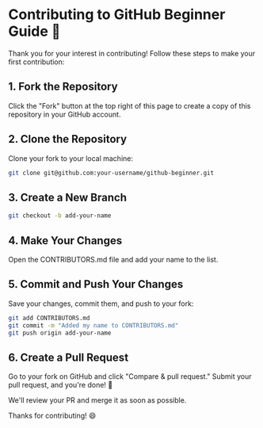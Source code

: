 # Contributing to GitHub Beginner Guide 🚀

Thank you for your interest in contributing! Follow these steps to make your first contribution:

## 1. Fork the Repository

Click the "Fork" button at the top right of this page to create a copy of this repository in your GitHub account.

## 2. Clone the Repository

Clone your fork to your local machine:

```bash
git clone git@github.com:your-username/github-beginner.git
```

## 3. Create a New Branch

```bash
git checkout -b add-your-name
```

## 4. Make Your Changes

Open the CONTRIBUTORS.md file and add your name to the list.

## 5. Commit and Push Your Changes

Save your changes, commit them, and push to your fork:

```bash
git add CONTRIBUTORS.md
git commit -m "Added my name to CONTRIBUTORS.md"
git push origin add-your-name
```

## 6. Create a Pull Request

Go to your fork on GitHub and click "Compare & pull request." Submit your pull request, and you're done! 🎉

We'll review your PR and merge it as soon as possible.

Thanks for contributing! 😄